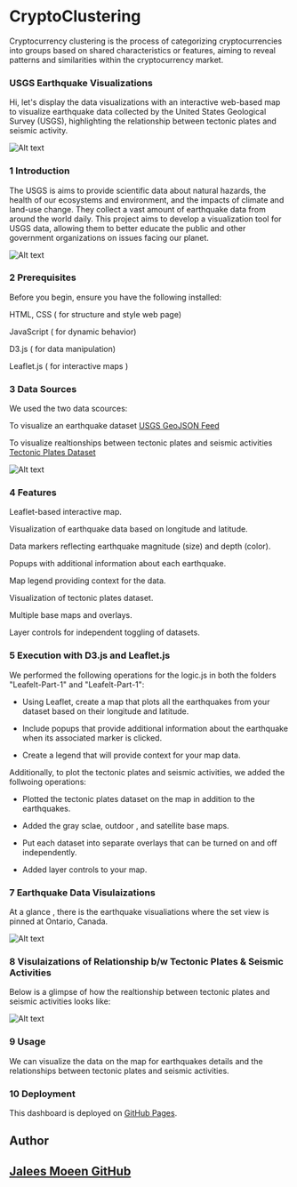 # CryptoClustering
 Cryptocurrency clustering is the process of categorizing cryptocurrencies into groups based on shared characteristics or features, aiming to reveal patterns and similarities within the cryptocurrency market.


### USGS Earthquake Visualizations

Hi, let's display the  data visualizations with an interactive web-based map to visualize earthquake data collected by the United States Geological Survey (USGS), highlighting the relationship between tectonic plates and seismic activity.


![Alt text](Images/1_leaflet.png)



### 1 Introduction 

The USGS is aims to provide scientific data about natural hazards, the health of our ecosystems and environment, and the impacts of climate and land-use change. They collect a vast amount of earthquake data from around the world daily. This project aims to develop a visualization tool for USGS data, allowing them to better educate the public and other government organizations on issues facing our planet.


![Alt text](Images/2_usgs.png)



### 2 Prerequisites

Before you begin, ensure you have the following installed:

HTML, CSS ( for structure and style web page)

JavaScript ( for dynamic behavior)

D3.js ( for data manipulation)

Leaflet.js ( for interactive maps )


### 3 Data Sources

We used the two data scources:

To visualize an earthquake dataset [USGS GeoJSON Feed](https://earthquake.usgs.gov/earthquakes/feed/v1.0/geojson.php)

To visualize realtionships between tectonic plates and seismic activities [Tectonic Plates Dataset](https://github.com/fraxen/tectonicplates)


![Alt text](Images/3_world_map.jpg)


### 4 Features

Leaflet-based interactive map.

Visualization of earthquake data based on longitude and latitude.

Data markers reflecting earthquake magnitude (size) and depth (color).

Popups with additional information about each earthquake.

Map legend providing context for the data.

Visualization of tectonic plates dataset.

Multiple base maps and overlays.

Layer controls for independent toggling of datasets.


### 5 Execution with D3.js and Leaflet.js


We performed the following operations for the logic.js in both the folders "Leafelt-Part-1" and "Leafelt-Part-1":

- Using Leaflet, create a map that plots all the earthquakes from your dataset based on their longitude and latitude.

- Include popups that provide additional information about the earthquake when its associated marker is clicked.

- Create a legend that will provide context for your map data.


Additionally, to plot the tectonic plates and seismic activities, we added the follwoing operations:


- Plotted the tectonic plates dataset on the map in addition to the earthquakes.

- Added the gray sclae, outdoor , and satellite base maps.

- Put each dataset into separate overlays that can be turned on and off independently.

- Added layer controls to your map.

### 7 Earthquake Data Visulaizations

At a glance , there is the earthquake visualiations where the set view is pinned at Ontario, Canada.


![Alt text](Images/4_earthquakes_visualizations.png)


### 8 Visulaizations of Relationship b/w Tectonic Plates & Seismic Activities

Below is a glimpse of how the realtionship between tectonic plates and seismic activities looks like:


![Alt text](Images/5_tectonic_plates.png)


### 9 Usage

We can visualize the data on the map for earthquakes details and the relationships between tectonic plates and seismic activities.


### 10 Deployment

This dashboard is deployed on [GitHub Pages](https://jaleesmoeen.github.io/USGS_Earthquake_Visualizations/).


## Author

## [Jalees Moeen GitHub](https://github.com/JaleesMoeen)
